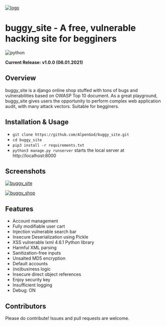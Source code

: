
<a href="https://ibb.co/MBRZvZ4"><img src="https://i.ibb.co/3R0434q/Screenshot-4.png" alt="logo" border="0"></a>

**<h1>buggy_site - A free, vulnerable hacking site for begginers**</h1>

<img src="https://camo.githubusercontent.com/2a767d8507aaf88b99f2b937d7a5af69b46afb7f5301c67742aac6dc44d7d014/68747470733a2f2f696d672e736869656c64732e696f2f62616467652f4275696c74253230776974682d507974686f6e2d426c7565" alt="python">

**Current Release: v1.0.0 (06.01.2021)**
**<h2>Overview**</h2>buggy_site is a django online shop stuffed with tons of bugs and vulnerabilities based on OWASP Top 10 document.
As a great playground, buggy_site gives users the opportunity to perform complex web application audit, with many attack vectors.
Suitable for begginers.
**<h2>Installation & Usage**</h2>
 - `git clone https://github.com/AlpenGod/buggy_site.git`
 - `cd buggy_site`
 - `pip3 install -r requirements.txt`
 - `python3 manage.py runserver` starts the local server at http://localhost:8000
 
 
 
**<h2>Screenshots**</h2>

<a href="https://ibb.co/d2gNb8P"><img src="https://i.ibb.co/xjHnmx1/Screenshot-1.png" alt="buggy_site" border="0"></a>
 
<a href="https://ibb.co/R9BWtnt"><img src="https://i.ibb.co/SPdpHTH/Screenshot-3.png" alt="buggy_shop" border="0"></a>

**<h2>Features**</h2>

 - Account management
 - Fully modifiable user cart
 - Injection vulnerable search bar
 - Insecure Deserialization using Pickle
 - XSS vulnerable lxml 4.6.1 Python library
 - Harmful XML parsing
 - Sanitization-free inputs
 - Unsalted MD5 encryption
 - Default accounts
 - (no)business logic
 - Insecure direct object references
 - Enjoy security key
 - Insufficient logging
 - Debug: ON

**<h2>Contributors**</h2>

Please do contribute! Issues and pull requests are welcome.
